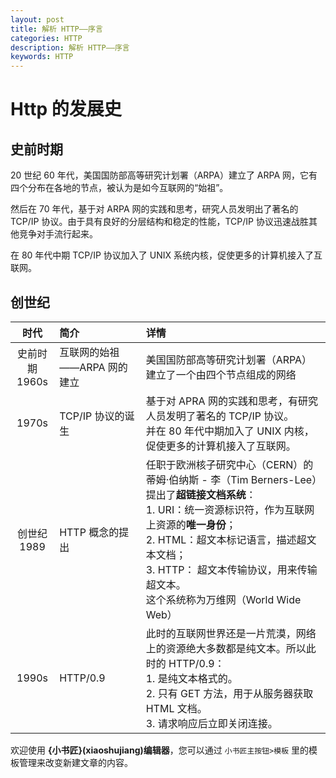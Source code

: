 ```yaml
---
layout: post
title: 解析 HTTP——序言
categories: HTTP
description: 解析 HTTP——序言
keywords: HTTP
---
```


# Http 的发展史
## 史前时期
20 世纪 60 年代，美国国防部高等研究计划署（ARPA）建立了 ARPA 网，它有四个分布在各地的节点，被认为是如今互联网的“始祖”。

然后在 70 年代，基于对 ARPA 网的实践和思考，研究人员发明出了著名的 TCP/IP 协议。由于具有良好的分层结构和稳定的性能，TCP/IP 协议迅速战胜其他竞争对手流行起来。

在 80 年代中期 TCP/IP 协议加入了 UNIX 系统内核，促使更多的计算机接入了互联网。

## 创世纪


| 时代 | 简介 | 详情 |
| :--: | :-- | :-- |
| 史前时期<br>1960s | 互联网的始祖——ARPA 网的建立 | 美国国防部高等研究计划署（ARPA）建立了一个由四个节点组成的网络 |
| 1970s | TCP/IP 协议的诞生 | 基于对 APRA 网的实践和思考，有研究人员发明了著名的 TCP/IP 协议。<br>并在 80 年代中期加入了 UNIX 内核，促使更多的计算机接入了互联网。|
| 创世纪<br>1989 | HTTP 概念的提出 | 任职于欧洲核子研究中心（CERN）的蒂姆·伯纳斯 - 李（Tim Berners-Lee）提出了**超链接文档系统**：<br> 1. URI：统一资源标识符，作为互联网上资源的**唯一身份**；<br>2. HTML：超文本标记语言，描述超文本文档；<br>3. HTTP： 超文本传输协议，用来传输超文本。<br>这个系统称为万维网（World Wide Web） |
| 1990s | HTTP/0.9 | 此时的互联网世界还是一片荒漠，网络上的资源绝大多数都是纯文本。所以此时的 HTTP/0.9：<br>1. 是纯文本格式的。<br>2. 只有 GET 方法，用于从服务器获取 HTML 文档。<br>3. 请求响应后立即关闭连接。 |


欢迎使用 **{小书匠}(xiaoshujiang)编辑器**，您可以通过 `小书匠主按钮>模板` 里的模板管理来改变新建文章的内容。